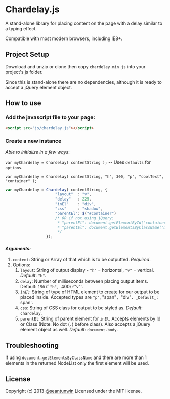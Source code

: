 # Chardelay.js

A stand-alone library for placing content on the page with a delay similar to a typing effect.

Compatible with most modern browsers, including IE8+.

## Project Setup

Download and unzip or clone then copy `chardeley.min.js` into your project's js folder.

Since this is stand-alone there are no dependencies, although it is ready to accept a jQuery element object.

## How to use

### Add the javascript file to your page:

```html
<script src="js/chardelay.js"></script>
```

### Create a new instance

_Able to initialize in a few ways_:

`var myChardelay = Chardelay( contentString );` -- Uses `defaults` for `options`.

`var myChardelay = Chardelay( contentString, "h", 300, "p", "coolText", "container" );`

```js
var myChardelay = Chardelay( contentString, {
                      "layout"  : "v",
                      "delay"   : 225,
                      "inEl"    : "div",
                      "css"     : "shadow",
                      "parentEl": $("#container")
                      /* OR if not using jQuery:
                       * "parentEl": document.getElementById("container")
                       * "parentEl": document.getElementsByClassName("myClass")
                       */
                  });
```

#### _Arguments:_

1. `content`: String or Array of that which is to be outputted. _Required_.
2. Options:
    1. `layout`: String of output display - `"h"` = horizontal, `"v"` = vertical. _Default_: `"h"`.
    2. `delay`: Number of milliseconds between placing output items. Default: `150` if `"h", `400` if `"v"`.
    3. `inEl`: String of type of HTML element to create for our output to be placed inside. Accepted types are `"p"`, "span"`, `"div"`. _Default_: `span`. 
    4. `css`: String of CSS class for output to be styled as. _Default_: `chardelay`.
    5. `parentEl`: String of parent element for `inEl`. Accepts elements by Id or Class (Note: No dot (`.`) before class). Also accepts a jQuery element object as well. _Default_: `document.body`.



## Troubleshooting

If using `document.getElementsByClassName` and there are more than 1 elements in the returned NodeList
 only the first element will be used.

## License

Copyright (c) 2013 [@seantunwin](https://twitter.com/seantunwin) Licensed under the MIT license.
